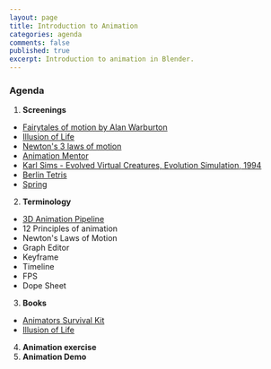 ```yaml
---
layout: page
title: Introduction to Animation
categories: agenda
comments: false
published: true
excerpt: Introduction to animation in Blender.
---
```


### Agenda

1. **Screenings**
  - [Fairytales of motion by Alan Warburton](https://www.youtube.com/watch?v=Hk6SXggQ_QQ)
  - [Illusion of Life](https://vimeo.com/93206523)
  - [Newton's 3 laws of motion](https://vimeo.com/159043081)
  - [Animation Mentor](https://www.youtube.com/watch?v=CtRBOI0PVgI)
  - [Karl Sims - Evolved Virtual Creatures, Evolution Simulation, 1994](https://www.youtube.com/watch?v=JBgG_VSP7f8)
  - [Berlin Tetris](https://vimeo.com/6736261)
  - [Spring](https://cloud.blender.org/p/spring/)
2. **Terminology**
  - [3D Animation Pipeline](https://animeight.com/2018/02/21/3d-production-pipeline/)
  - 12 Principles of animation
  - Newton's Laws of Motion
  - Graph Editor
  - Keyframe
  - Timeline
  - FPS
  - Dope Sheet
3. **Books**
  - [Animators Survival Kit](https://www.amazon.com/Animators-Survival-Kit-Principles-Classical/dp/086547897X)
  - [Illusion of Life](https://www.amazon.com/Illusion-Life-Disney-Animation/dp/0786860707/)
4. **Animation exercise**
5. **Animation Demo**
